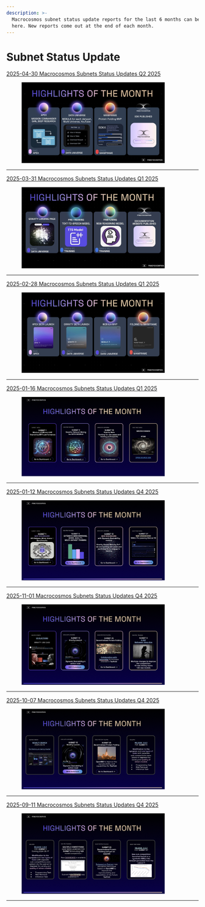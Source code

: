 ```yaml
---
description: >-
  Macrocosmos subnet status update reports for the last 6 months can be found
  here. New reports come out at the end of each month.
---
```


# Subnet Status Update

[2025-04-30 Macrocosmos Subnets Status Updates Q2 2025](https://x.com/MacrocosmosAI/status/1917634765144088746)

<div align="left"><figure><img src=".gitbook/assets/GpzOqBTaYAAkxIj (1).jpeg" alt="" width="375"><figcaption></figcaption></figure></div>

***



[2025-03-31 Macrocosmos Subnets Status Updates Q1 2025](https://docs.google.com/presentation/d/1XOP41h56v9PXNnz7KbcQdrtpw9KUY1SFLujU36fUgfc/edit?slide=id.p#slide=id.p)

<div align="left"><figure><img src=".gitbook/assets/STATS.jpeg" alt="" width="375"><figcaption></figcaption></figure></div>

***



[2025-02-28 Macrocosmos Subnets Status Updates Q1 2025](https://docs.google.com/presentation/d/1Gd7H1PHDC8btj75MLCumA8kBR_4iqWOVHlhUuDu6tUY/edit#slide=id.g339c6890a7f_0_0)&#x20;

<div align="left"><figure><img src=".gitbook/assets/2025-02-28 Highlights and Update.png" alt="" width="375"><figcaption></figcaption></figure></div>

***

[2025-01-16 Macrocosmos Subnets Status Updates Q1 2025](https://docs.google.com/presentation/d/1umqf1oipAmf88ntiTXch__ipV-yU24Ew/edit#slide=id.p3)

<div align="left"><figure><img src=".gitbook/assets/2025-01-16 Highlights and Update.png" alt="" width="375"><figcaption></figcaption></figure></div>

***

[2025-01-12 Macrocosmos Subnets Status Updates Q4 2025](https://docs.google.com/presentation/d/1_Cm893qgsTDGuwxsDC_KzuJi6iGbOjmD/edit#slide=id.p3)

<div align="left"><figure><img src=".gitbook/assets/2025-12-01 Highlights and Update.png" alt="" width="375"><figcaption></figcaption></figure></div>

***

[2025-11-01 Macrocosmos Subnets Status Updates Q4 2025](https://docs.google.com/presentation/d/1X4f6W5HiMmKIN2Lq3HjqEEzkU_SM8r22/edit#slide=id.p3)

<div align="left"><figure><img src=".gitbook/assets/2025-11-01 Highlights and Update.png" alt="" width="375"><figcaption></figcaption></figure></div>

***

[2025-10-07 Macrocosmos Subnets Status Updates Q4 2025](https://docs.google.com/presentation/d/1aNI7-zqVkiV2DWkggjF6R58TCmouFSYznCH7q5wq9oM/edit#slide=id.g22023d6a893_1_59)

<div align="left"><figure><img src=".gitbook/assets/2025-10-07 Highlights and Update.png" alt="" width="375"><figcaption></figcaption></figure></div>

***

[2025-09-11 Macrocosmos Subnets Status Updates Q4 2025](https://docs.google.com/presentation/d/1khSTwJUxgxADM3Me0NEQ1M09io1NnbIO/edit#slide=id.p3)

<div align="left"><figure><img src=".gitbook/assets/2025-09-11 Highlights and Update.png" alt="" width="375"><figcaption></figcaption></figure></div>

***

